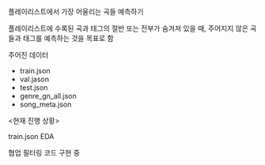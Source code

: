 플레이리스트에서 가장 어울리는 곡들 예측하기

플레이리스트에 수록된 곡과 태그의 절반 또는 전부가 숨겨져 있을 때, 주어지지 않은 곡들과 태그를 예측하는 것을 목표로 함

주어진 데이터
- train.json
- val.jason
- test.json
- genre_gn_all.json
- song_meta.json

<현재 진행 상황>

train.json EDA

협업 필터링 코드 구현 중
